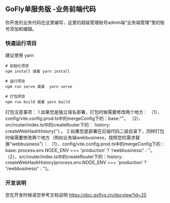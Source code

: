 ##  GoFly单服务版 -业务前端代码
 你开发的业务代码在这里编写，这里的超级管理账号admin端“业务端管理”里的账号添加和编辑。
### 快速运行项目
建议使用 yarn 
```
# 初始化项目
npm install 或者 yarn install

# 运行项目
npm run serve 或者  yarn serve

# 打包项目
npm run build 或者 yarn build 

```
打包注意事项：
1.如果您是独立域名部署，打包时候需要修改两个地方：
（1）、config/vite.config.prod.ts中的mergeConfig下的：base:""。
（2）、src/router/index.ts中的createRouter下的： history: createWebHashHistory('') 。
2.如果您是部署在后端代码二级目录下，同样打包时候需要修改两个地方（例如业务端webbusiness，按照您的需求替换“webbusiness”）：
（1）、config/vite.config.prod.ts中的mergeConfig下的：base: process.env.NODE_ENV === 'production' ? '/webbusiness/' : ''。
（2）、src/router/index.ts中的createRouter下的：history: createWebHashHistory(process.env.NODE_ENV === 'production' ? '/webbusiness/' : '')。

### 开发说明
您在开发时候请您参考文档说明 https://doc.goflys.cn/docview?id=25
 

 